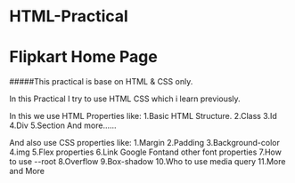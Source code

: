 # HTML-Practical
 
# Flipkart Home Page

#####This practical is base on HTML & CSS only.

In this Practical I try to use HTML CSS which i learn previously.

In this we use HTML Properties like:
1.Basic HTML Structure.
2.Class
3.Id
4.Div
5.Section
And more......

And also use CSS properties like:
1.Margin
2.Padding
3.Background-color
4.img
5.Flex properties
6.Link Google Fontand other font properties
7.How to use --root
8.Overflow
9.Box-shadow
10.Who to use media query
11.More and More
